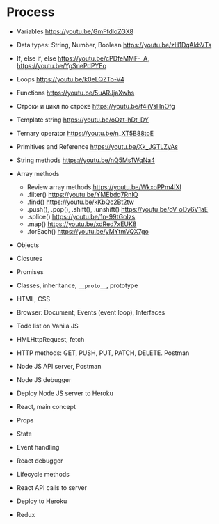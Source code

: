 # Process

* Variables https://youtu.be/GmFfdloZGX8
* Data types: String, Number, Boolean https://youtu.be/zH1DqAkbVTs
* If, else if, else https://youtu.be/cPDfeMMF-_A, https://youtu.be/YgSnePdPYEo
* Loops https://youtu.be/k0eLQZTo-V4
* Functions https://youtu.be/5uARJjaXwhs
* Строки и цикл по строке https://youtu.be/f4iiVsHnOfg
* Template string https://youtu.be/oOzt-hDt_DY
* Ternary operator https://youtu.be/n_XT5B88toE
* Primitives and Reference https://youtu.be/Xk_JGTLZyAs
* String methods https://youtu.be/nQ5Ms1WqNa4
* Array methods
    * Review array methods https://youtu.be/WkxoPPm4lXI
    * .filter() https://youtu.be/YMEbdq7RnIQ
    * .find() https://youtu.be/kKbQc2Bt2tw
    * .push(), .pop(), .shift(), .unshift() https://youtu.be/oV_oDv6V1aE
    * .splice() https://youtu.be/1n-99tGoIzs
    * .map() https://youtu.be/xdRed7xEUK8
    * .forEach() https://youtu.be/yMYtmVQX7go
* Objects
* Closures
* Promises
* Classes, inheritance, `__proto__`, prototype
* HTML, CSS 
* Browser: Document, Events (event loop), Interfaces
* Todo list on Vanila JS
* HMLHttpRequest, fetch

* HTTP methods: GET, PUSH, PUT, PATCH, DELETE. Postman
* Node JS API server, Postman
* Node JS debugger
* Deploy Node JS server to Heroku

* React, main concept
* Props
* State
* Event handling
* React debugger
* Lifecycle methods
* React API calls to server
* Deploy to Heroku
* Redux
